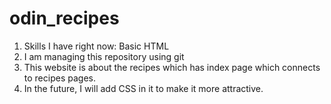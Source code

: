 # odin_recipes
1. Skills I have right now: Basic HTML
2. I am managing this repository using git
3. This website is about the recipes which has index page which connects to recipes pages. 
4. In the future, I will add CSS in it to make it more attractive. 